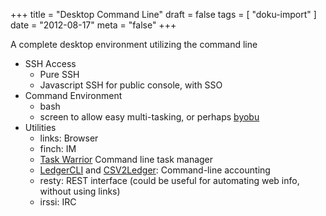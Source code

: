 +++
title = "Desktop Command Line"
draft = false
tags = [
    "doku-import"
]
date = "2012-08-17"
meta = "false"
+++

A complete desktop environment utilizing the command line

  * SSH Access
    * Pure SSH
    * Javascript SSH for public console, with SSO
  * Command Environment
    * bash
    * screen to allow easy multi-tasking, or perhaps [byobu](https://launchpad.net/byobu)
  * Utilities
    * links: Browser
    * finch: IM
    * [Task Warrior](http://taskwarrior.org/) Command line task manager
    * [LedgerCLI](http://www.ledger-cli.org/) and [CSV2Ledger](https://github.com/jwiegley/CSV2Ledger|CSV2Ledger): Command-line accounting
    * resty: REST interface (could be useful for automating web info, without using links)
    * irssi: IRC
